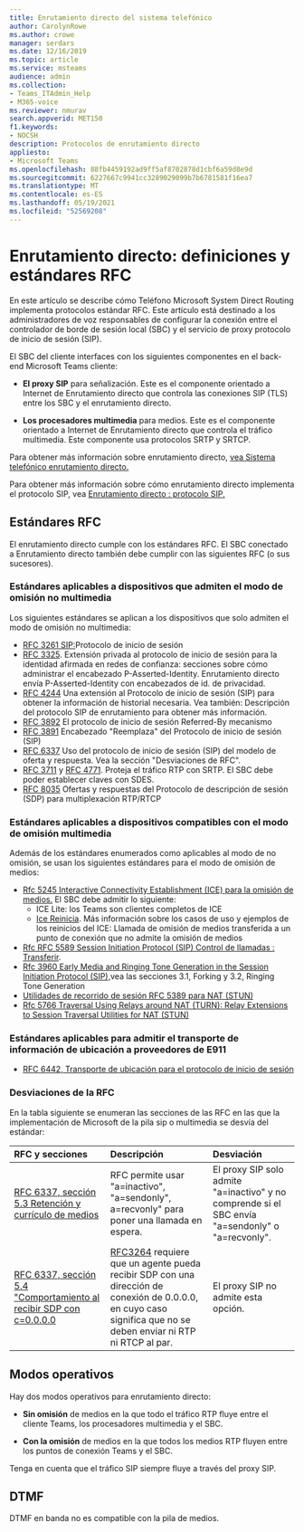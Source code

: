 ```yaml
---
title: Enrutamiento directo del sistema telefónico
author: CarolynRowe
ms.author: crowe
manager: serdars
ms.date: 12/16/2019
ms.topic: article
ms.service: msteams
audience: admin
ms.collection:
- Teams_ITAdmin_Help
- M365-voice
ms.reviewer: nmurav
search.appverid: MET150
f1.keywords:
- NOCSH
description: Protocolos de enrutamiento directo
appliesto:
- Microsoft Teams
ms.openlocfilehash: 88fb4459192ad9ff5af8702878d1cbf6a59d8e9d
ms.sourcegitcommit: 6227667c9941cc3289029099b7b6781581f16ea7
ms.translationtype: MT
ms.contentlocale: es-ES
ms.lasthandoff: 05/19/2021
ms.locfileid: "52569208"
---
```

# <a name="direct-routing---definitions-and-rfc-standards"></a>Enrutamiento directo: definiciones y estándares RFC

En este artículo se describe cómo Teléfono Microsoft System Direct Routing implementa protocolos estándar RFC. Este artículo está destinado a los administradores de voz responsables de configurar la conexión entre el controlador de borde de sesión local (SBC) y el servicio de proxy protocolo de inicio de sesión (SIP).

El SBC del cliente interfaces con los siguientes componentes en el back-end Microsoft Teams cliente: 

- **El proxy SIP** para señalización. Este es el componente orientado a Internet de Enrutamiento directo que controla las conexiones SIP (TLS) entre los SBC y el enrutamiento directo.

- **Los procesadores multimedia** para medios. Este es el componente orientado a Internet de Enrutamiento directo que controla el tráfico multimedia. Este componente usa protocolos SRTP y SRTCP.


Para obtener más información sobre enrutamiento directo, [vea Sistema telefónico enrutamiento directo.](direct-routing-landing-page.md)

Para obtener más información sobre cómo enrutamiento directo implementa el protocolo SIP, vea [Enrutamiento directo : protocolo SIP.](direct-routing-protocols-sip.md)

## <a name="rfc-standards"></a>Estándares RFC

El enrutamiento directo cumple con los estándares RFC.  El SBC conectado a Enrutamiento directo también debe cumplir con las siguientes RFC (o sus sucesores). 

### <a name="standards-applicable-to-devices-that-support-non-media-bypass-mode"></a>Estándares aplicables a dispositivos que admiten el modo de omisión no multimedia 

Los siguientes estándares se aplican a los dispositivos que solo admiten el modo de omisión no multimedia:

- [RFC 3261 SIP:](https://tools.ietf.org/html/rfc3261)Protocolo de inicio de sesión
- [RFC 3325](https://www.ietf.org/rfc/rfc3325). Extensión privada al protocolo de inicio de sesión para la identidad afirmada en redes de confianza: secciones sobre cómo administrar el encabezado P-Asserted-Identity. Enrutamiento directo envía P-Asserted-Identity con encabezados de id. de privacidad. 
- [RFC 4244](https://www.ietf.org/rfc/rfc4244.txt) Una extensión al Protocolo de inicio de sesión (SIP) para obtener la información de historial necesaria. Vea también: Descripción del protocolo SIP de enrutamiento para obtener más información.
- [RFC 3892](https://www.ietf.org/rfc/rfc3892.txt) El protocolo de inicio de sesión Referred-By mecanismo
- [RFC 3891](https://www.ietf.org/rfc/rfc3891.txt) Encabezado "Reemplaza" del Protocolo de inicio de sesión (SIP) 
- [RFC 6337](https://tools.ietf.org/html/rfc6337) Uso del protocolo de inicio de sesión (SIP) del modelo de oferta y respuesta.
  Vea la sección "Desviaciones de RFC".
- [RFC 3711](https://tools.ietf.org/html/rfc3711) y [RFC 4771](https://tools.ietf.org/html/rfc4771). Proteja el tráfico RTP con SRTP. El SBC debe poder establecer claves con SDES. 
- [RFC 8035](https://www.ietf.org/rfc/rfc8035.txt) Ofertas y respuestas del Protocolo de descripción de sesión (SDP) para multiplexación RTP/RTCP

### <a name="standards-applicable-to-devices-that-support-media-bypass-mode"></a>Estándares aplicables a dispositivos compatibles con el modo de omisión multimedia

Además de los estándares enumerados como aplicables al modo de no omisión, se usan los siguientes estándares para el modo de omisión de medios:

- [Rfc 5245 Interactive Connectivity Establishment (ICE) para la omisión de medios.](https://tools.ietf.org/html/rfc5245)  El SBC debe admitir lo siguiente:
  - ICE Lite: los Teams son clientes completos de ICE
  - [Ice Reinicia](https://tools.ietf.org/html/rfc5245#section-9.1.1.1). Más información sobre los casos de uso y ejemplos de los reinicios del ICE: Llamada de omisión de medios transferida a un punto de conexión que no admite la omisión de medios   
- [Rfc RFC 5589 Session Initiation Protocol (SIP) Control de llamadas : Transferir](https://tools.ietf.org/html/rfc5589). 
- [Rfc 3960 Early Media and Ringing Tone Generation in the Session Initiation Protocol (SIP),](https://tools.ietf.org/html/rfc3960)vea las secciones 3.1, Forking y 3.2, Ringing Tone Generation 
- [Utilidades de recorrido de sesión RFC 5389 para NAT (STUN)](https://tools.ietf.org/html/rfc5389)
- [Rfc 5766 Traversal Using Relays around NAT (TURN): Relay Extensions to Session Traversal Utilities for NAT (STUN)](https://tools.ietf.org/html/rfc5766)

### <a name="standards-applicable-to-support-conveying-location-information-to-e911-providers"></a>Estándares aplicables para admitir el transporte de información de ubicación a proveedores de E911

- [RFC 6442, Transporte de ubicación para el protocolo de inicio de sesión](https://tools.ietf.org/html/rfc6442)

### <a name="deviations-from-the-rfcs"></a>Desviaciones de la RFC

En la tabla siguiente se enumeran las secciones de las RFC en las que la implementación de Microsoft de la pila sip o multimedia se desvía del estándar:

| RFC y secciones | Descripción | Desviación |
| :---------------------  |:---------------------- |:-----------------------|
| [RFC 6337, sección 5.3 Retención y currículo de medios](https://tools.ietf.org/html/rfc6337#section-5.3) | RFC permite usar "a=inactivo", "a=sendonly", a=recvonly" para poner una llamada en espera. |El proxy SIP solo admite "a=inactivo" y no comprende si el SBC envía "a=sendonly" o "a=recvonly".
| [RFC 6337, sección 5.4 "Comportamiento al recibir SDP con c=0.0.0.0](https://tools.ietf.org/html/rfc6337#section-5.4) | [RFC3264](https://tools.ietf.org/html/rfc3264) requiere que un agente pueda recibir SDP con una dirección de conexión de 0.0.0.0, en cuyo caso significa que no se deben enviar ni RTP ni RTCP al par. | El proxy SIP no admite esta opción. |

## <a name="operational-modes"></a>Modos operativos

Hay dos modos operativos para enrutamiento directo:

- **Sin omisión** de medios en la que todo el tráfico RTP fluye entre el cliente Teams, los procesadores multimedia y el SBC.  

- **Con la omisión** de medios en la que todos los medios RTP fluyen entre los puntos de conexión Teams y el SBC. 

Tenga en cuenta que el tráfico SIP siempre fluye a través del proxy SIP. 

## <a name="dtmf"></a>DTMF
DTMF en banda no es compatible con la pila de medios.
